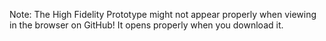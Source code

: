 Note: The High Fidelity Prototype might not appear properly when viewing in the browser on GitHub! It opens properly when you download it.
